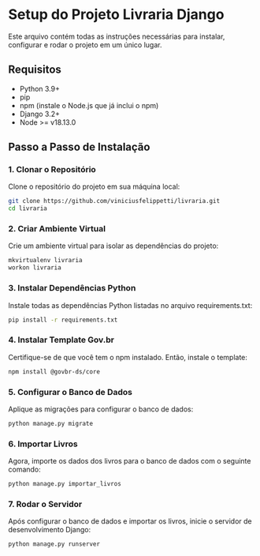 # Setup do Projeto Livraria Django

Este arquivo contém todas as instruções necessárias para instalar, configurar e rodar o projeto em um único lugar.

## Requisitos

- Python 3.9+
- pip
- npm (instale o Node.js que já inclui o npm)
- Django 3.2+
- Node >= v18.13.0

## Passo a Passo de Instalação

### 1. Clonar o Repositório

Clone o repositório do projeto em sua máquina local:

```bash
git clone https://github.com/viniciusfelippetti/livraria.git
cd livraria
```

### 2. Criar Ambiente Virtual
Crie um ambiente virtual para isolar as dependências do projeto:
```bash
mkvirtualenv livraria
workon livraria
```

### 3. Instalar Dependências Python
Instale todas as dependências Python listadas no arquivo requirements.txt:
```bash
pip install -r requirements.txt
```

### 4. Instalar Template Gov.br
Certifique-se de que você tem o npm instalado. Então, instale o template:
```bash
npm install @govbr-ds/core
```

### 5. Configurar o Banco de Dados
Aplique as migrações para configurar o banco de dados:
```bash
python manage.py migrate
```

### 6. Importar Livros
Agora, importe os dados dos livros para o banco de dados com o seguinte comando:
```bash
python manage.py importar_livros
```

### 7. Rodar o Servidor
Após configurar o banco de dados e importar os livros, inicie o servidor de desenvolvimento Django:
```bash
python manage.py runserver
```
